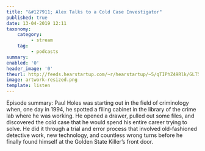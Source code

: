 ```yaml
---
title: "&#127911; Alex Talks to a Cold Case Investigator"
published: true
date: 13-04-2019 12:11
taxonomy:
    category:
         - stream
    tag:
         - podcasts
summary:
enabled: '0'
header_image: '0'
theurl: http://feeds.hearstartup.com/~r/hearstartup/~5/qTIPhZ49Rlk/GLT5373331486.mp3
image: artwork-resized.png
template: listen
---
```

 
Episode summary: Paul Holes was starting out in the field of criminology when, one day in 1994, he spotted a filing cabinet in the library of the crime lab where he was working. He opened a drawer, pulled out some files, and discovered the cold case that he would spend his entire career trying to solve. He did it through a trial and error process that involved old-fashioned detective work, new technology, and countless wrong turns before he finally found himself at the Golden State Killer’s front door.
